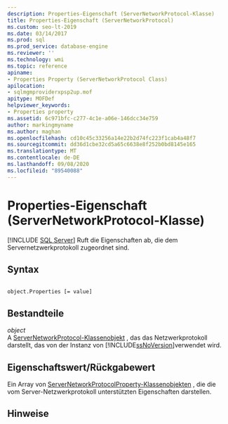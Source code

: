 ```yaml
---
description: Properties-Eigenschaft (ServerNetworkProtocol-Klasse)
title: Properties-Eigenschaft (ServerNetworkProtocol)
ms.custom: seo-lt-2019
ms.date: 03/14/2017
ms.prod: sql
ms.prod_service: database-engine
ms.reviewer: ''
ms.technology: wmi
ms.topic: reference
apiname:
- Properties Property (ServerNetworkProtocol Class)
apilocation:
- sqlmgmproviderxpsp2up.mof
apitype: MOFDef
helpviewer_keywords:
- Properties property
ms.assetid: 6c971bfc-c277-4c1e-a06e-146dcc34e759
author: markingmyname
ms.author: maghan
ms.openlocfilehash: cd10c45c33256a14e22b2d74fc223f1cab4a48f7
ms.sourcegitcommit: dd36d1cbe32cd5a65c6638e8f252b0bd8145e165
ms.translationtype: MT
ms.contentlocale: de-DE
ms.lasthandoff: 09/08/2020
ms.locfileid: "89540088"
---
```

# <a name="properties-property-servernetworkprotocol-class"></a>Properties-Eigenschaft (ServerNetworkProtocol-Klasse)
[!INCLUDE [SQL Server](../../../includes/applies-to-version/sqlserver.md)]
  Ruft die Eigenschaften ab, die dem Servernetzwerkprotokoll zugeordnet sind.  
  
## <a name="syntax"></a>Syntax  
  
```  
  
object.Properties [= value]  
```  
  
## <a name="parts"></a>Bestandteile  
 *object*  
 A [ServerNetworkProtocol-Klassenobjekt](../../../relational-databases/wmi-provider-configuration-classes/servernetworkprotocol-class/servernetworkprotocol-class.md) , das das Netzwerkprotokoll darstellt, das von der Instanz von [!INCLUDE[ssNoVersion](../../../includes/ssnoversion-md.md)]verwendet wird.  
  
## <a name="property-valuereturn-value"></a>Eigenschaftswert/Rückgabewert  
 Ein Array von [ServerNetworkProtocolProperty-Klassenobjekten](../../../relational-databases/wmi-provider-configuration-classes/servernetworkprotocolproperty-class/servernetworkprotocolproperty-class.md) , die die vom Server-Netzwerkprotokoll unterstützten Eigenschaften darstellen.  
  
## <a name="remarks"></a>Hinweise  
  

